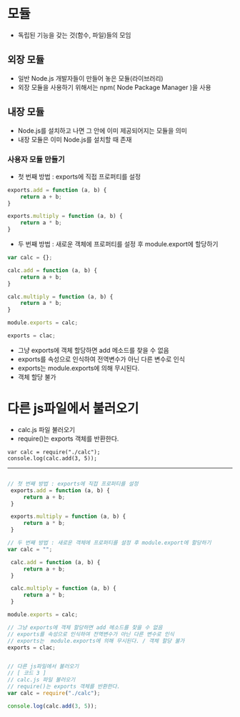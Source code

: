 # 모듈
- 독립된 기능을 갖는 것(함수, 파일)들의 모임

## 외장 모듈
- 일반 Node.js 개발자들이 만들어 놓은 모듈(라이브러리)
- 외장 모듈을 사용하기 위해서는 npm( Node Package Manager )을 사용

## 내장 모듈
- Node.js를 설치하고 나면 그 안에 이미 제공되어지는 모듈을 의미
- 내장 모듈은 이미 Node.js를 설치할 때 존재

### 사용자 모듈 만들기


- 첫 번째 방법 : exports에 직접 프로퍼티를 설정
```javascript
exports.add = function (a, b) {
    return a + b;
}

exports.multiply = function (a, b) {
    return a * b;
}
```

- 두 번째 방법 : 새로운 객체에 프로퍼티를 설정 후 module.export에 할당하기
```javascript
var calc = {};

calc.add = function (a, b) {
    return a + b;
}

calc.multiply = function (a, b) {
    return a * b;
}

module.exports = calc;

exports = clac;
```

- 그냥 exports에 객체 할당하면 add 메소드를 찾을 수 없음
- exports를 속성으로 인식하여 전역변수가 아닌 다른 변수로 인식
- exports는  module.exports에 의해 무시된다. 
- 객체 할당 불가


# 다른 js파일에서 불러오기

- calc.js 파일 불러오기
- require()는 exports 객체를 반환한다.
```
var calc = require("./calc");
console.log(calc.add(3, 5));
```

----

```javascript

// 첫 번째 방법 : exports에 직접 프로퍼티를 설정
 exports.add = function (a, b) {
     return a + b;
 }

 exports.multiply = function (a, b) {
     return a * b;
 }

// 두 번째 방법 : 새로운 객체에 프로퍼티를 설정 후 module.export에 할당하기
var calc = "";

 calc.add = function (a, b) {
     return a + b;
 }

 calc.multiply = function (a, b) {
     return a * b;
 }

module.exports = calc;

// 그냥 exports에 객체 할당하면 add 메소드를 찾을 수 없음
// exports를 속성으로 인식하여 전역변수가 아닌 다른 변수로 인식
// exports는  module.exports에 의해 무시된다. / 객체 할당 불가
exports = clac;


// 다른 js파일에서 불러오기
// [ 코드 3 ]
// calc.js 파일 불러오기
// require()는 exports 객체를 반환한다.
var calc = require("./calc");

console.log(calc.add(3, 5));
```
